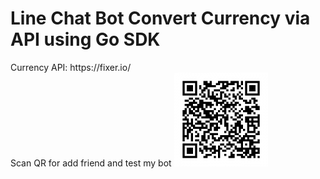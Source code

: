 <h1>Line Chat Bot Convert Currency via API using Go SDK</h1>
Currency API: https://fixer.io/</br>
Scan QR for add friend and test my bot
<img alt="Description" src="https://github.com/huycan511/Currency-Convert-Line-Chatbot-via-API/blob/master/static/qr.png?raw=true">

